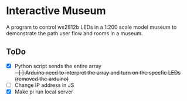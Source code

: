 # Interactive Museum

A program to control ws2812b LEDs in a 1:200 scale model museum to demonstrate the path user flow and rooms in a museum.

## ToDo
- [x] Python script sends the entire array  
~~- [ ] Arduino need to interpret the array and turn on the specfic LEDs (removed the arduino)~~
- [ ] Change IP address in JS  
- [x] Make pi run local server   
